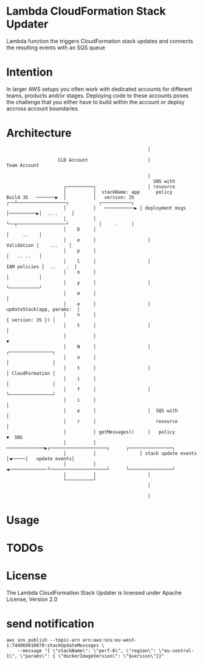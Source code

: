 # Lambda CloudFormation Stack Updater

Lambda function the triggers CloudFormation stack updates and connects the resulting events with an SQS queue

Intention
=========

In larger AWS setups you often work with dedicated accounts for different teams, products and/or stages.
Deploying code to these accounts poses the challenge that you either have to build within the account
or deploy accross account boundaries.


Architecture
============
                                                        │
    
                       CLD Account                      │                      Team Account
    
                                                        │
                                                          SNS with
                         ┌──────────┐                   │ resource
                         │          │  stackName: app      policy
    Build 35   ───────▶  │          │   version: 35  ┌──┴──────────────────┐           ┌───────────┐
                         │          │   ───────────▶ │ deployment msgs     │──────────▶│  ....     │
                         │          │                └──┬──────────────────┘           │     .     │
                         │    D     │                                                  │     ..    │
                         │    e     │                   │                   Validation │    ...    │
                         │    p     │                                                  │   .. ..   │
                         │    l     │                   │                 IAM policies │  ..    .  │
                         │    o     │                                                  │           │
                         │    y     │                   │                              └───────────┘
                         │    m     │                                                        │
                         │    e     │                   │          updateStack(app, params:  │
                         │    n     │                                       { version: 35 }) │
                         │    t     │                   │                                    │
                         │          │                                                        ▼
                         │    N     │                   │                         ┌────────────────┐
                         │    o     │                                             │                │
                         │    t     │                   │                         │ CloudFormation │
                         │    i     │                                             │                │
                         │    f     │                   │                         └────────────────┘
                         │    i     │                                                        │
                         │    e     │                   │  SQS with                          │
                         │    r     │                      resource                          │
                         │          │ getMessages()     │   policy                           ▼  SNS
                         │          │ ──────────────▶┌─────────────────────┐      ┌────────────────┐
                         │          │                │ stack update events │◀─────│   update events│
                         │          │ ◀──────────────└─────────────────────┘      └────────────────┘
                         │          │                   │
                         └──────────┘
                                                        │
    
                                                        │

Usage
=====


TODOs
=====


License
=======
The Lambda CloudFormation Stack Updater is licensed under Apache License, Version 2.0



# send notification

    aws sns publish --topic-arn arn:aws:sns:eu-west-1:744969810879:stackUpdateMessages \
        --message "{ \"stackName\": \"perf-6\", \"region\": \"eu-central-1\", \"params\": { \"dockerImageVersion\": \"$version\"}}"

